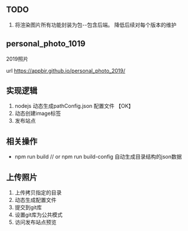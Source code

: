 ## TODO
1. 将渲染图片所有功能封装为包--包含后端。 降低后续对每个版本的维护

## personal_photo_1019
2019照片

url https://appbir.github.io/personal_photo_2019/


## 实现逻辑

1. nodejs 动态生成pathConfig.json 配置文件 【OK】
2. 动态创建image标签
3. 发布站点

## 相关操作

* npm run build   // or npm run build-config  自动生成目录结构的json数据


## 上传照片
1. 上传拷贝指定的目录 
2. 动态生成配置文件
3. 提交到git库
4. 设置git库为公共模式
5. 访问发布站点预览